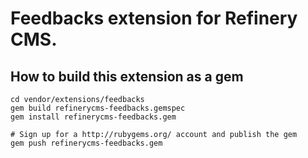 # Feedbacks extension for Refinery CMS.

## How to build this extension as a gem

    cd vendor/extensions/feedbacks
    gem build refinerycms-feedbacks.gemspec
    gem install refinerycms-feedbacks.gem

    # Sign up for a http://rubygems.org/ account and publish the gem
    gem push refinerycms-feedbacks.gem